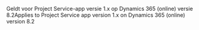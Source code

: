 <span data-ttu-id="559a6-101">Geldt voor Project Service-app versie 1.x op Dynamics 365 (online) versie 8.2</span><span class="sxs-lookup"><span data-stu-id="559a6-101">Applies to Project Service app version 1.x on Dynamics 365 (online) version 8.2</span></span>


